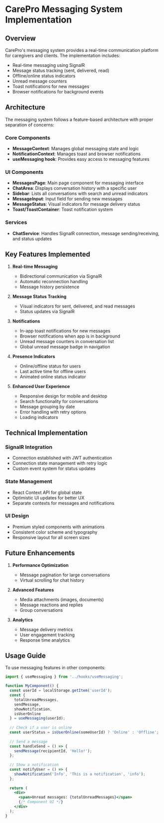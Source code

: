 # CarePro Messaging System Implementation

## Overview

CarePro's messaging system provides a real-time communication platform for caregivers and clients. The implementation includes:

- Real-time messaging using SignalR
- Message status tracking (sent, delivered, read)
- Offline/online status indicators
- Unread message counters
- Toast notifications for new messages
- Browser notifications for background events

## Architecture

The messaging system follows a feature-based architecture with proper separation of concerns:

### Core Components
- **MessageContext**: Manages global messaging state and logic
- **NotificationContext**: Manages toast and browser notifications
- **useMessaging hook**: Provides easy access to messaging features

### UI Components
- **MessagesPage**: Main page component for messaging interface
- **ChatArea**: Displays conversation history with a specific user
- **Sidebar**: Lists all conversations with search and unread indicators
- **MessageInput**: Input field for sending new messages
- **MessageStatus**: Visual indicators for message delivery status
- **Toast/ToastContainer**: Toast notification system

### Services
- **ChatService**: Handles SignalR connection, message sending/receiving, and status updates

## Key Features Implemented

1. **Real-time Messaging**
   - Bidirectional communication via SignalR
   - Automatic reconnection handling
   - Message history persistence

2. **Message Status Tracking**
   - Visual indicators for sent, delivered, and read messages
   - Status updates via SignalR

3. **Notifications**
   - In-app toast notifications for new messages
   - Browser notifications when app is in background
   - Unread message counters in conversation list
   - Global unread message badge in navigation

4. **Presence Indicators**
   - Online/offline status for users
   - Last active time for offline users
   - Animated online status indicator

5. **Enhanced User Experience**
   - Responsive design for mobile and desktop
   - Search functionality for conversations
   - Message grouping by date
   - Error handling with retry options
   - Loading indicators

## Technical Implementation

### SignalR Integration
- Connection established with JWT authentication
- Connection state management with retry logic
- Custom event system for status updates

### State Management
- React Context API for global state
- Optimistic UI updates for better UX
- Separate contexts for messages and notifications

### UI Design
- Premium styled components with animations
- Consistent color scheme and typography
- Responsive layout for all screen sizes

## Future Enhancements

1. **Performance Optimization**
   - Message pagination for large conversations
   - Virtual scrolling for chat history

2. **Advanced Features**
   - Media attachments (images, documents)
   - Message reactions and replies
   - Group conversations

3. **Analytics**
   - Message delivery metrics
   - User engagement tracking
   - Response time analytics

## Usage Guide

To use messaging features in other components:

```jsx
import { useMessaging } from '../hooks/useMessaging';

function MyComponent() {
  const userId = localStorage.getItem('userId');
  const { 
    totalUnreadMessages,
    sendMessage,
    showNotification,
    isUserOnline 
  } = useMessaging(userId);
  
  // Check if a user is online
  const userStatus = isUserOnline(someUserId) ? 'Online' : 'Offline';
  
  // Send a message
  const handleSend = () => {
    sendMessage(recipientId, 'Hello!');
  };
  
  // Show a notification
  const notifyUser = () => {
    showNotification('Info', 'This is a notification', 'info');
  };
  
  return (
    <div>
      <span>Unread messages: {totalUnreadMessages}</span>
      {/* Component UI */}
    </div>
  );
}
```

